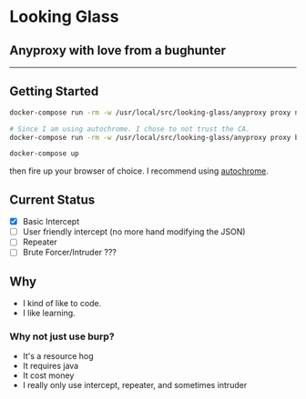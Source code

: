 # Looking Glass
## Anyproxy with love from a bughunter
-------
## Getting Started

```bash
docker-compose run -rm -w /usr/local/src/looking-glass/anyproxy proxy npm install

# Since I am using autochrome. I chose to not trust the CA.
docker-compose run -rm -w /usr/local/src/looking-glass/anyproxy proxy bin/anyproxy-ca

docker-compose up
```
then fire up your browser of choice. I recommend using [autochrome](https://github.com/nccgroup/autochrome).

## Current Status

- [x] Basic Intercept
- [ ] User friendly intercept (no more hand modifying the JSON)
- [ ] Repeater
- [ ] Brute Forcer/Intruder ???

## Why

- I kind of like to code.
- I like learning.

### Why not just use burp?

- It's a resource hog
- It requires java
- It cost money
- I really only use intercept, repeater, and sometimes intruder
